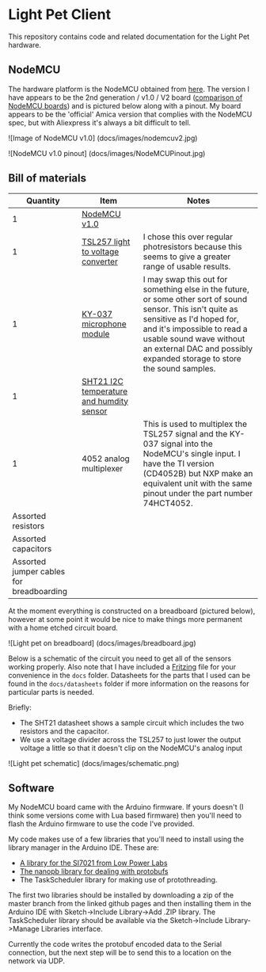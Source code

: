 Light Pet Client
================

This repository contains code and related documentation for the Light Pet hardware.

## NodeMCU

The hardware platform is the NodeMCU obtained from [here](http://www.aliexpress.com/item/Update-Industry-4-0-New-esp8266-NodeMCU-v2-Lua-WIFI-networking-development-kit-board-based-on/32358722888.html).
The version I have appears to be the 2nd generation / v1.0 / V2 board ([comparison of NodeMCU boards](http://frightanic.com/iot/comparison-of-esp8266-nodemcu-development-boards))
and is pictured below along with a pinout.
My board appears to be the 'official' Amica version that complies with the NodeMCU spec, but with Aliexpress it's
always a bit difficult to tell.

![Image of NodeMCU v1.0]
(docs/images/nodemcuv2.jpg)

![NodeMCU v1.0 pinout]
(docs/images/NodeMCUPinout.jpg)

## Bill of materials

Quantity | Item | Notes
---------|------|------
1 | [NodeMCU v1.0](http://www.aliexpress.com/item/Update-Industry-4-0-New-esp8266-NodeMCU-v2-Lua-WIFI-networking-development-kit-board-based-on/32358722888.html) |
1 | [TSL257 light to voltage converter](http://www.aliexpress.com/item/Free-shipping-new-original-TSL257-TSL257-LF-red-ray-receiving-sensor/32598330231.html) | I chose this over regular photresistors because this seems to give a greater range of usable results.
1 | [KY-037 microphone module](http://www.aliexpress.com/item/5PCS-High-Sensitivity-Sound-Microphone-Sensor-Detection-Module-For-Arduino-AVR-PIC-KY-037/32569630843.html) | I may swap this out for something else in the future, or some other sort of sound sensor. This isn't quite as sensitive as I'd hoped for, and it's impossible to read a usable sound wave without an external DAC and possibly expanded storage to store the sound samples.
1 | [SHT21 I2C temperature and humdity sensor](http://www.aliexpress.com/item/1pc-Humidity-Sensor-with-I2C-Interface-Si7021-Arduino-Industrial-High-Precision/32562012725.html) |
1 | 4052 analog multiplexer | This is used to multiplex the TSL257 signal and the KY-037 signal into the NodeMCU's single input. I have the TI version (CD4052B) but NXP make an equivalent unit with the same pinout under the part number 74HCT4052.
  | Assorted resistors
  | Assorted capacitors
  | Assorted jumper cables for breadboarding

At the moment everything is constructed on a breadboard (pictured below), however at some point it would
be nice to make things more permanent with a home etched circuit board.

![Light pet on breadboard]
(docs/images/breadboard.jpg)

Below is a schematic of the circuit you need to get all of the sensors working properly. Also note that I have
included a [Fritzing](http://fritzing.org/home/) file for your convenience in the `docs` folder.
Datasheets for the parts that I used can be found in the `docs/datasheets` folder if more information on the reasons
for particular parts is needed.

Briefly:

* The SHT21 datasheet shows a sample circuit which includes the two resistors and the capacitor.
* We use a voltage divider across the TSL257 to just lower the output voltage a little so that it doesn't clip on the NodeMCU's analog input

![Light pet schematic]
(docs/images/schematic.png)

## Software

My NodeMCU board came with the Arduino firmware. If yours doesn't (I think some versions come with Lua based firmware)
then you'll need to flash the Arduino firmware to use the code I've provided.

My code makes use of a few libraries that you'll need to install using the library manager in the Arduino IDE. These
are:

* [A library for the SI7021 from Low Power Labs](https://github.com/LowPowerLab/SI7021)
* [The nanopb library for dealing with protobufs](https://github.com/nanopb/nanopb)
* The TaskScheduler library for making use of protothreading.

The first two libraries should be installed by downloading a zip of the master branch from the linked github pages
and then installing them in the Arduino IDE with Sketch->Include Library->Add .ZIP library. The TaskScheduler library
should be available via the Sketch->Include Library->Manage Libraries interface.

Currently the code writes the protobuf encoded data to the Serial connection, but the next step will be to send
this to a location on the network via UDP.
